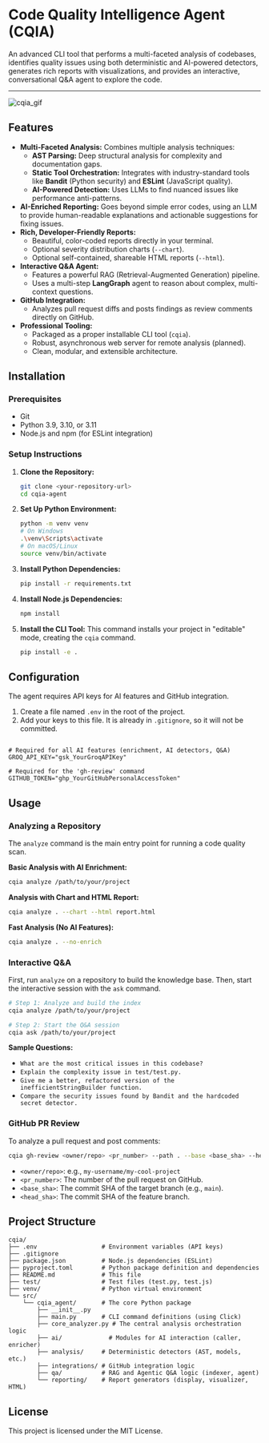 # Code Quality Intelligence Agent (CQIA)

An advanced CLI tool that performs a multi-faceted analysis of codebases, identifies quality issues using both deterministic and AI-powered detectors, generates rich reports with visualizations, and provides an interactive, conversational Q&A agent to explore the code.

-----
![cqia_gif](https://github.com/user-attachments/assets/21015efa-26aa-4080-836b-8a502e416e1a)

## Features

  * **Multi-Faceted Analysis:** Combines multiple analysis techniques:
      * **AST Parsing:** Deep structural analysis for complexity and documentation gaps.
      * **Static Tool Orchestration:** Integrates with industry-standard tools like **Bandit** (Python security) and **ESLint** (JavaScript quality).
      * **AI-Powered Detection:** Uses LLMs to find nuanced issues like performance anti-patterns.
  * **AI-Enriched Reporting:** Goes beyond simple error codes, using an LLM to provide human-readable explanations and actionable suggestions for fixing issues.
  * **Rich, Developer-Friendly Reports:**
      * Beautiful, color-coded reports directly in your terminal.
      * Optional severity distribution charts (`--chart`).
      * Optional self-contained, shareable HTML reports (`--html`).
  * **Interactive Q&A Agent:**
      * Features a powerful RAG (Retrieval-Augmented Generation) pipeline.
      * Uses a multi-step **LangGraph** agent to reason about complex, multi-context questions.
  * **GitHub Integration:**
      * Analyzes pull request diffs and posts findings as review comments directly on GitHub.
  * **Professional Tooling:**
      * Packaged as a proper installable CLI tool (`cqia`).
      * Robust, asynchronous web server for remote analysis (planned).
      * Clean, modular, and extensible architecture.

## Installation

### Prerequisites

  * Git
  * Python 3.9, 3.10, or 3.11
  * Node.js and npm (for ESLint integration)

### Setup Instructions

1.  **Clone the Repository:**

    ```bash
    git clone <your-repository-url>
    cd cqia-agent
    ```

2.  **Set Up Python Environment:**

    ```bash
    python -m venv venv
    # On Windows
    .\venv\Scripts\activate
    # On macOS/Linux
    source venv/bin/activate
    ```

3.  **Install Python Dependencies:**

    ```bash
    pip install -r requirements.txt
    ```

4.  **Install Node.js Dependencies:**

    ```bash
    npm install
    ```

5.  **Install the CLI Tool:**
    This command installs your project in "editable" mode, creating the `cqia` command.

    ```bash
    pip install -e .
    ```

## Configuration

The agent requires API keys for AI features and GitHub integration.

1.  Create a file named `.env` in the root of the project.
2.  Add your keys to this file. It is already in `.gitignore`, so it will not be committed.

```env

# Required for all AI features (enrichment, AI detectors, Q&A)
GROQ_API_KEY="gsk_YourGroqAPIKey"

# Required for the 'gh-review' command
GITHUB_TOKEN="ghp_YourGitHubPersonalAccessToken"
```

## Usage

### Analyzing a Repository

The `analyze` command is the main entry point for running a code quality scan.

**Basic Analysis with AI Enrichment:**

```bash
cqia analyze /path/to/your/project
```

**Analysis with Chart and HTML Report:**

```bash
cqia analyze . --chart --html report.html
```

**Fast Analysis (No AI Features):**

```bash
cqia analyze . --no-enrich
```

### Interactive Q&A

First, run `analyze` on a repository to build the knowledge base. Then, start the interactive session with the `ask` command.

```bash
# Step 1: Analyze and build the index
cqia analyze /path/to/your/project

# Step 2: Start the Q&A session
cqia ask /path/to/your/project
```

**Sample Questions:**

  * `What are the most critical issues in this codebase?`
  * `Explain the complexity issue in test/test.py.`
  * `Give me a better, refactored version of the inefficientStringBuilder function.`
  * `Compare the security issues found by Bandit and the hardcoded secret detector.`

### GitHub PR Review

To analyze a pull request and post comments:

```bash
cqia gh-review <owner/repo> <pr_number> --path . --base <base_sha> --head <head_sha>
```

  * `<owner/repo>`: e.g., `my-username/my-cool-project`
  * `<pr_number>`: The number of the pull request on GitHub.
  * `<base_sha>`: The commit SHA of the target branch (e.g., `main`).
  * `<head_sha>`: The commit SHA of the feature branch.

## Project Structure

```
cqia/
├── .env                  # Environment variables (API keys)
├── .gitignore
├── package.json          # Node.js dependencies (ESLint)
├── pyproject.toml        # Python package definition and dependencies
├── README.md             # This file
├── test/                 # Test files (test.py, test.js)
├── venv/                 # Python virtual environment
└── src/
    └── cqia_agent/       # The core Python package
        ├── __init__.py
        ├── main.py       # CLI command definitions (using Click)
        ├── core_analyzer.py # The central analysis orchestration logic
        ├── ai/             # Modules for AI interaction (caller, enricher)
        ├── analysis/     # Deterministic detectors (AST, models, etc.)
        ├── integrations/ # GitHub integration logic
        ├── qa/           # RAG and Agentic Q&A logic (indexer, agent)
        └── reporting/    # Report generators (display, visualizer, HTML)
```

## License

This project is licensed under the MIT License.
